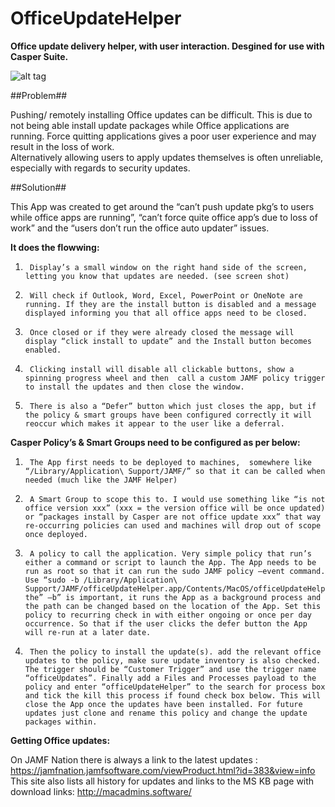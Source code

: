 # OfficeUpdateHelper
**Office update delivery helper, with user interaction. Desgined for use with Casper Suite.**

![alt tag](https://raw.githubusercontent.com/gavinpardoe/OfficeUpdateHelper/master/officeUpdateHelper.png)

##Problem##

Pushing/ remotely installing Office updates can be difficult. This is due to not being able install update packages while Office applications are running. Force quitting applications gives a poor user experience and may result in the loss of work.  
Alternatively allowing users to apply updates themselves is often unreliable, especially with regards to security updates.


##Solution##

This App was created to get around the “can’t push update pkg’s to users while office apps are running”, “can’t force quite office app’s due to loss of work” and the “users don’t run the office auto updater” issues.

**It does the flowwing:**

1.      Display’s a small window on the right hand side of the screen, letting you know that updates are needed. (see screen shot)
2.      Will check if Outlook, Word, Excel, PowerPoint or OneNote are running. If they are the install button is disabled and a message displayed informing you that all office apps need to be closed.
3.      Once closed or if they were already closed the message will display “click install to update” and the Install button becomes enabled.
4.      Clicking install will disable all clickable buttons, show a spinning progress wheel and then  call a custom JAMF policy trigger to install the updates and then close the window.
5.      There is also a “Defer” button which just closes the app, but if the policy & smart groups have been configured correctly it will reoccur which makes it appear to the user like a deferral.

**Casper Policy’s & Smart Groups need to be configured as per below:**

1.      The App first needs to be deployed to machines,  somewhere like “/Library/Application\ Support/JAMF/” so that it can be called when needed (much like the JAMF Helper)
2.      A Smart Group to scope this to. I would use something like “is not office version xxx” (xxx = the version office will be once updated) or “packages install by Casper are not office update xxx” that way re-occurring policies can used and machines will drop out of scope once deployed.
3.      A policy to call the application. Very simple policy that run’s either a command or script to launch the App. The App needs to be run as root so that it can run the sudo JAMF policy –event command.  Use “sudo -b /Library/Application\ Support/JAMF/officeUpdateHelper.app/Contents/MacOS/officeUpdateHelper” the” –b” is important, it runs the App as a background process and the path can be changed based on the location of the App. Set this policy to recurring check in with either ongoing or once per day occurrence. So that if the user clicks the defer button the App will re-run at a later date.
4.      Then the policy to install the update(s). add the relevant office updates to the policy, make sure update inventory is also checked. The trigger should be “Customer Trigger” and use the trigger name “officeUpdates”. Finally add a Files and Processes payload to the policy and enter “officeUpdateHelper” to the search for process box and tick the kill this process if found check box below. This will close the App once the updates have been installed. For future updates just clone and rename this policy and change the update packages within.
 
**Getting Office updates:**

On JAMF Nation there is always a link to the latest updates : https://jamfnation.jamfsoftware.com/viewProduct.html?id=383&view=info
This site also lists all history for updates and links to the MS KB page with download links: http://macadmins.software/


